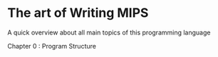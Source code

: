 # The art of Writing MIPS
A quick overview about all main topics of this programming language

Chapter 0 : Program Structure 
